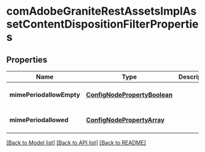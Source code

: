 # comAdobeGraniteRestAssetsImplAssetContentDispositionFilterProperties

## Properties
Name | Type | Description | Notes
------------ | ------------- | ------------- | -------------
**mimePeriodallowEmpty** | [**ConfigNodePropertyBoolean**](ConfigNodePropertyBoolean.md) |  | [optional] [default to null]
**mimePeriodallowed** | [**ConfigNodePropertyArray**](ConfigNodePropertyArray.md) |  | [optional] [default to null]

[[Back to Model list]](../README.md#documentation-for-models) [[Back to API list]](../README.md#documentation-for-api-endpoints) [[Back to README]](../README.md)


